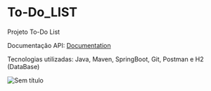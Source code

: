 # To-Do_LIST

Projeto To-Do List

Documentação API: [Documentation](https://documenter.getpostman.com/view/30375028/2s9YR56ur5)

Tecnologias utilizadas: Java, Maven, SpringBoot, Git, Postman e H2 (DataBase)

![Sem título](https://github.com/hanspeterdietiker/To-Do_LIST/assets/126719678/032140c6-c80f-49a2-9d73-9bc6dbe4b606)

